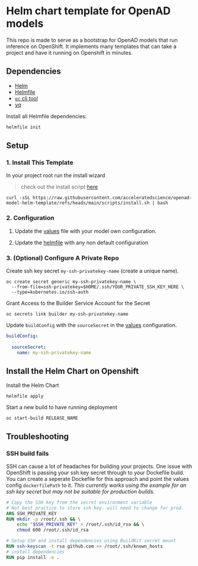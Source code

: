 # Helm chart template for OpenAD models

This repo is made to serve as a bootstrap for OpenAD models that run inference on OpenShift. It implements many templates that can take a project and have it running on Openshift in minutes.

## Dependencies

- [Helm](https://helm.sh/)
- [Helmfile](https://github.com/helmfile/helmfile)
- [`oc` cli tool](https://docs.openshift.com/container-platform/4.17/cli_reference/openshift_cli/getting-started-cli.html)
- [yq](https://github.com/mikefarah/yq)

Install all Helmfile dependencies:
```bash
helmfile init
```

## Setup

### 1. Install This Template

In your project root run the install wizard
> check out the install script [here](./scripts/install.sh)

```shell
curl -sSL https://raw.githubusercontent.com/acceleratedscience/openad-model-helm-template/refs/heads/main/scripts/install.sh | bash
```

### 2. Configuration

1. Update the [values](./helm-chart/values.yaml) file with your model own configuration.

2. Update the [helmfile](./helmfile.yaml) with any non default configuration

### 3. (Optional) Configure A Private Repo
Create ssh key secret `my-ssh-privatekey-name` (create a unique name).

```shell
oc create secret generic my-ssh-privatekey-name \
  --from-file=ssh-privatekey=$HOME/.ssh/YOUR_PRIVATE_SSH_KEY_HERE \
  --type=kubernetes.io/ssh-auth
```

Grant Access to the Builder Service Account for the Secret
```shell
oc secrets link builder my-ssh-privatekey-name
```

Update `buildConfig` with the `sourceSecret` in the [values](./helm-chart/values.yaml) configuration.
```yaml
buildConfig:
  ...
  sourceSecret:
    name: my-ssh-privatekey-name
```

## Install the Helm Chart on Openshift
Install the Helm Chart
```shell
helmfile apply
```

Start a new build to have running deployment
```shell
oc start-build RELEASE_NAME
```

## Troubleshooting

### SSH build fails
SSH can cause a lot of headaches for building your projects. One issue with OpenShift is passing your ssh key secret through to your Dockefile build. You can create a seperate Dockefile for this approach and point the values config `dockerfilePath` to it. *This currently works using the example for an ssh key secret but may not be suitable for production builds.*

```Dockerfile
# Copy the SSH key from the secret environment variable
# Not best practice to store ssh key. will need to change for prod.
ARG SSH_PRIVATE_KEY
RUN mkdir -p /root/.ssh && \
    echo "$SSH_PRIVATE_KEY" > /root/.ssh/id_rsa && \
    chmod 600 /root/.ssh/id_rsa

# Setup SSH and install dependencies using BuildKit secret mount
RUN ssh-keyscan -t rsa github.com >> /root/.ssh/known_hosts
# install dependencies
RUN pip install -e .
```